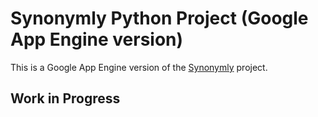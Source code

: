 # Synonymly Python Project (Google App Engine version)

This is a Google App Engine version of the [Synonymly](http://www.synonymly.com) project.

## Work in Progress